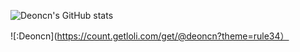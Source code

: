 ![Deoncn's GitHub stats](https://github-readme-stats.vercel.app/api?username=deoncn&bg_color=30,e96443,904e95&title_color=fff&text_color=fff)           

![:Deoncn](https://count.getloli.com/get/@deoncn?theme=rule34）
</hr>
